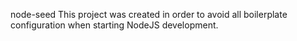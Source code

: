 node-seed
This project was created in order to avoid all boilerplate configuration when starting NodeJS development.